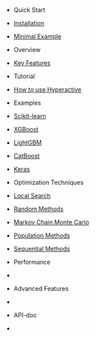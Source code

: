 - Quick Start

 - [Installation]()
 - [Minimal Example]()


- Overview

 - [Key Features](Overview.md#key-features)


- Tutorial

 - [How to use Hyperactive]()


- Examples

 - [Scikit-learn]()
 - [XGBoost]()
 - [LightGBM]()
 - [CatBoost]()
 - [Keras]()


- Optimization Techniques

 - [Local Search]()
 - [Random Methods]()
 - [Markov Chain Monte Carlo]()
 - [Population Methods]()
 - [Sequential Methods]()


- Performance

 - []()


- Advanced Features

 - []()




- API-doc

 - []()
